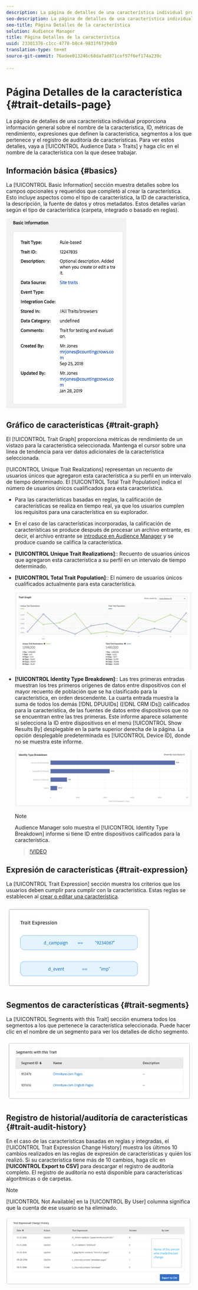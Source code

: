 ```yaml
---
description: La página de detalles de una característica individual proporciona información general sobre el nombre de la característica, ID, métricas de rendimiento, expresiones que definen la característica, segmentos a los que pertenece y el registro de auditoría de características. Para ver estos detalles, vaya a Datos de audiencia > Características y haga clic en el nombre de la característica con la que desea trabajar.
seo-description: La página de detalles de una característica individual proporciona información general sobre el nombre de la característica, ID, métricas de rendimiento, expresiones que definen la característica, segmentos a los que pertenece y el registro de auditoría de características. Para ver estos detalles, vaya a Datos de audiencia > Características y haga clic en el nombre de la característica con la que desea trabajar.
seo-title: Página Detalles de la característica
solution: Audience Manager
title: Página Detalles de la característica
uuid: 23301376-c1cc-4778-b8c4-9831f6739db9
translation-type: tm+mt
source-git-commit: 76adee013246c68da7ad871cef57f6ef174a239c

---
```



# Página Detalles de la característica {#trait-details-page}

La página de detalles de una característica individual proporciona información general sobre el nombre de la característica, ID, métricas de rendimiento, expresiones que definen la característica, segmentos a los que pertenece y el registro de auditoría de características. Para ver estos detalles, vaya a [!UICONTROL Audience Data > Traits] y haga clic en el nombre de la característica con la que desee trabajar.

## Información básica {#basics}

La [!UICONTROL Basic Information] sección muestra detalles sobre los campos opcionales y requeridos que completó al crear la característica. Esto incluye aspectos como el tipo de característica, la ID de característica, la descripción, la fuente de datos y otros metadatos. Estos detalles varían según el tipo de característica (carpeta, integrado o basado en reglas).

![](assets/basicInfo.png)

## Gráfico de características {#trait-graph}

El [!UICONTROL Trait Graph] proporciona métricas de rendimiento de un vistazo para la característica seleccionada. Mantenga el cursor sobre una línea de tendencia para ver datos adicionales de la característica seleccionada.

[!UICONTROL Unique Trait Realizations] representan un recuento de usuarios únicos que agregaron esta característica a su perfil en un intervalo de tiempo determinado. El [!UICONTROL Total Trait Population] indica el número de usuarios únicos cualificados para esta característica.

* Para las características basadas en reglas, la calificación de características se realiza en tiempo real, ya que los usuarios cumplen los requisitos para una característica en su explorador.
* En el caso de las características incorporadas, la calificación de características se produce después de procesar un archivo entrante, es decir, el archivo entrante se [introduce en Audience Manager](../../faq/faq-inbound-data-ingestion.md) y se produce cuando se califica la característica.
* **[!UICONTROL Unique Trait Realizations]**:: Recuento de usuarios únicos que agregaron esta característica a su perfil en un intervalo de tiempo determinado.
* **[!UICONTROL Total Trait Population]**:: El número de usuarios únicos cualificados actualmente para esta característica.

   ![gráfico de características](assets/trait-summary.png)

* **[!UICONTROL Identity Type Breakdown]**:: Las tres primeras entradas muestran los tres primeros orígenes de datos entre dispositivos con el mayor recuento de población que se ha clasificado para la característica, en orden descendente. La cuarta entrada muestra la suma de todos los demás [!DNL DPUUIDs] ([!DNL CRM IDs]) calificados para la característica, de las fuentes de datos entre dispositivos que no se encuentran entre las tres primeras. Este informe aparece solamente si selecciona la ID entre dispositivos en el menú [!UICONTROL Show Results By] desplegable en la parte superior derecha de la página. La opción desplegable predeterminada es [!UICONTROL Device ID], donde no se muestra este informe.

   ![gráfico de características](assets/trait-identity.png)
   > [!NOTE]
   > Audience Manager solo muestra el [!UICONTROL Identity Type Breakdown] informe si tiene ID entre dispositivos calificados para la característica.

   >[!VIDEO](https://video.tv.adobe.com/v/27977/?captions=spa)

## Expresión de características {#trait-expression}

La [!UICONTROL Trait Expression] sección muestra los criterios que los usuarios deben cumplir para cumplir con la característica. Estas reglas se establecen al [crear o editar una característica](../../features/traits/about-trait-builder.md).

![](assets/traitExpression.png)

## Segmentos de características {#trait-segments}

La [!UICONTROL Segments with this Trait] sección enumera todos los segmentos a los que pertenece la característica seleccionada. Puede hacer clic en el nombre de un segmento para ver los detalles de dicho segmento.

![](assets/traitSegments.png)

## Registro de historial/auditoría de características {#trait-audit-history}

En el caso de las características basadas en reglas y integradas, el [!UICONTROL Trait Expression Change History] muestra los últimos 10 cambios realizados en las reglas de expresión de características y quién los realizó. Si su característica tiene más de 10 cambios, haga clic en **[!UICONTROL Export to CSV]** para descargar el registro de auditoría completo. El registro de auditoría no está disponible para características algorítmicas o de carpetas.

>[!NOTE]
>
>[!UICONTROL Not Available] en la [!UICONTROL By User] columna significa que la cuenta de ese usuario se ha eliminado.

![](assets/traitHistory.png)